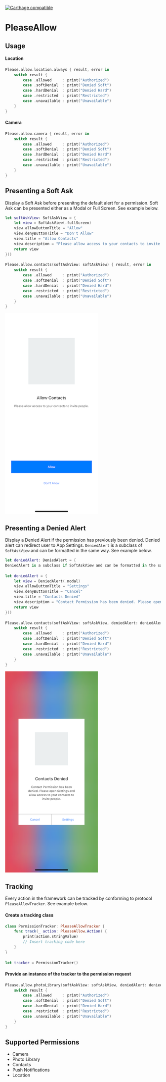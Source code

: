[![Carthage compatible](https://img.shields.io/badge/Carthage-compatible-4BC51D.svg?style=flat)](https://github.com/Carthage/Carthage)

# PleaseAllow

## Usage

#### Location
```swift
Please.allow.location.always { result, error in
    switch result {
        case .allowed     : print("Authorized")
        case .softDenial  : print("Denied Soft")
        case .hardDenial  : print("Denied Hard")
        case .restricted  : print("Restricted")
        case .unavailable : print("Unavailable")
    }
}
```

#### Camera
```swift
Please.allow.camera { result, error in
    switch result {
        case .allowed     : print("Authorized")
        case .softDenial  : print("Denied Soft")
        case .hardDenial  : print("Denied Hard")
        case .restricted  : print("Restricted")
        case .unavailable : print("Unavailable")
    }
}
```

## Presenting a Soft Ask

Display a Soft Ask before presenitng the default alert for a permission.
Soft Ask can be presented either as a Modal or Full Screen. See example below.


```swift
let softAskView: SoftAskView = {
    let view = SoftAskView(.fullScreen)
    view.allowButtonTitle = "Allow"
    view.denyButtonTitle = "Don't Allow"
    view.title = "Allow Contacts"
    view.description = "Please allow access to your contacts to invite people."
    return view
}()

Please.allow.contacts(softAskView: softAskView) { result, error in
    switch result {
        case .allowed     : print("Authorized")
        case .softDenial  : print("Denied Soft")
        case .hardDenial  : print("Denied Hard")
        case .restricted  : print("Restricted")
        case .unavailable : print("Unavailable")
    }
}
```

![alt text](/Screenshots/SoftAskView.png "")


## Presenting a Denied Alert

Display a Denied Alert if the permission has previously been denied. Denied alert can redirect user to App Settings.
`DeniedAlert` is a subclass of `SoftAskView` and can be formatted in the same way. See example below.


```swift
let deniedAlert: DeniedAlert = {
DeniedAlert is a subclass if SoftAskView and can be formatted in the same way.

let deniedAlert = {
    let view = DeniedAlert(.modal)
    view.allowButtonTitle = "Settings"
    view.denyButtonTitle = "Cancel"
    view.title = "Contacts Denied"
    view.description = "Contact Permission has been denied. Please open Settings and allow access to your contacts to invite people."
    return view
}()

Please.allow.contacts(softAskView: softAskView, deniedAlert: deniedAlert) { result, error in
    switch result {
        case .allowed     : print("Authorized")
        case .softDenial  : print("Denied Soft")
        case .hardDenial  : print("Denied Hard")
        case .restricted  : print("Restricted")
        case .unavailable : print("Unavailable")
    }
}
```

![alt text](/Screenshots/DeniedAlert.png "")


## Tracking

Every action in the framework can be tracked by conforming to protocol `PleaseAllowTracker`. See example below.

#### Create a tracking class
```swift
class PermissionTracker: PleaseAllowTracker {
    func track(_ action: PleaseAllow.Action) {
        print(action.stringValue)
        // Insert tracking code here
    }
}

let tracker = PermissionTracker()
```

#### Provide an instance of the tracker to the permission request
```swift
Please.allow.photoLibrary(softAskView: softAskView, deniedAlert: deniedAlert, tracker: tracker) { result, error in
    switch result {
        case .allowed     : print("Authorized")
        case .softDenial  : print("Denied Soft")
        case .hardDenial  : print("Denied Hard")
        case .restricted  : print("Restricted")
        case .unavailable : print("Unavailable")
    }
}
```

## Supported Permissions
- Camera
- Photo Library
- Contacts
- Push Notifications
- Location
